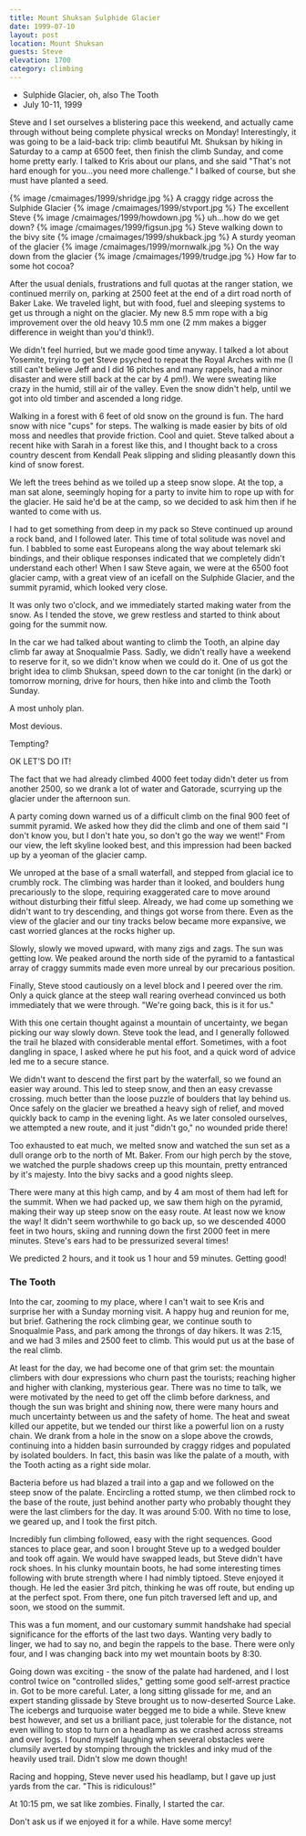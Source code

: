 ```yaml
---
title: Mount Shuksan Sulphide Glacier
date: 1999-07-10
layout: post
location: Mount Shuksan
guests: Steve
elevation: 1700
category: climbing
---
```


* Sulphide Glacier, oh, also The Tooth
* July 10-11, 1999


Steve and I set ourselves a blistering pace this weekend, and actually came
through without being complete physical wrecks on Monday!
Interestingly, it was going to be a laid-back trip: climb beautiful
Mt. Shuksan by hiking in Saturday to a camp at 6500 feet, then finish
the climb Sunday, and come home pretty early. I talked to Kris about
our plans, and she said "That's not hard enough for you...you need
more challenge." I balked of course, but she must have planted a seed.

{% image /cmaimages/1999/shridge.jpg %}
A craggy ridge across the Sulphide Glacier
{% image /cmaimages/1999/stvport.jpg %}
The excellent Steve
{% image /cmaimages/1999/howdown.jpg %}
uh...how do we get down?
{% image /cmaimages/1999/figsun.jpg %}
Steve walking down to the bivy site
{% image /cmaimages/1999/shukback.jpg %}
A sturdy yeoman of the glacier
{% image /cmaimages/1999/mornwalk.jpg %}
On the way down from the glacier
{% image /cmaimages/1999/trudge.jpg %}
How far to some hot cocoa?


After the usual denials, frustrations and full quotas at the ranger
station, we continued merrily on, parking at 2500 feet at the end of a
dirt road north of Baker Lake. We traveled light, but with food, fuel
and sleeping systems to get us through a night on the glacier.  My new
8.5 mm rope with a big improvement over the old heavy 10.5 mm one (2
mm makes a bigger difference in weight than you'd think!).


We didn't feel hurried, but we made good time anyway. I talked a lot
about Yosemite, trying to get Steve psyched to repeat the Royal Arches
with me (I still can't believe Jeff and I did 16 pitches and many
rappels, had a minor disaster and were still back at the car by 4
pm!).  We were sweating like crazy in the humid, still air of the
valley. Even the snow didn't help, until we got into old timber and
ascended a long ridge.


Walking in a forest with 6 feet of old snow on the ground is fun. The
hard snow with nice "cups" for steps. The walking is made easier by
bits of old moss and needles that provide friction. Cool and
quiet. Steve talked about a recent hike with Sarah in a forest like
this, and I thought back to a cross country descent from Kendall Peak
slipping and sliding pleasantly down this kind of snow forest.


We left the trees behind as we toiled up a steep snow slope. At the
top, a man sat alone, seemingly hoping for a party to invite him to
rope up with for the glacier. He said he'd be at the camp, so we
decided to ask him then if he wanted to come with us.


I had to get something from deep in my pack so Steve continued up
around a rock band, and I followed later. This time of total solitude
was novel and fun. I babbled to some east Europeans along the way
about telemark ski bindings, and their oblique responses indicated
that we completely didn't understand each other! When I saw Steve
again, we were at the 6500 foot glacier camp, with a great view of an
icefall on the Sulphide Glacier, and the summit pyramid, which looked
very close.


It was only two o'clock, and we immediately started making water from
the snow. As I tended the stove, we grew restless and started to think
about going for the summit now.


In the car we had talked about wanting to climb the Tooth, an alpine
day climb far away at Snoqualmie Pass. Sadly, we didn't really have a
weekend to reserve for it, so we didn't know when we could do it. One
of us got the bright idea to climb Shuksan, speed down to the car
tonight (in the dark) or tomorrow morning, drive for hours, then hike
into and climb the Tooth Sunday.


A most unholy plan.


Most devious.


Tempting?


OK LET'S DO IT!


The fact that we had already climbed 4000 feet today didn't deter us
from another 2500, so we drank a lot of water and Gatorade, scurrying
up the glacier under the afternoon sun.


A party coming down warned us of a difficult climb on the final 900
feet of summit pyramid. We asked how they did the climb and one of
them said "I don't know you, but I don't hate you, so don't go the way
we went!" From our view, the left skyline looked best, and this
impression had been backed up by a yeoman of the glacier camp.


We unroped at the base of a small waterfall, and stepped from glacial
ice to crumbly rock.  The climbing was harder than it looked, and
boulders hung precariously to the slope, requiring exaggerated care to
move around without disturbing their fitful sleep. Already, we had
come up something we didn't want to try descending, and things got
worse from there. Even as the view of the glacier and our tiny tracks
below became more expansive, we cast worried glances at the rocks
higher up.


Slowly, slowly we moved upward, with many zigs and zags. The sun was
getting low. We peaked around the north side of the pyramid to a
fantastical array of craggy summits made even more unreal by our
precarious position.


Finally, Steve stood cautiously on a level block and I peered over the
rim. Only a quick glance at the steep wall rearing overhead convinced
us both immediately that we were through. "We're going back, this is
it for us."


With this one certain thought against a mountain of uncertainty, we
began picking our way slowly down. Steve took the lead, and I
generally followed the trail he blazed with considerable mental
effort. Sometimes, with a foot dangling in space, I asked where he put
his foot, and a quick word of advice led me to a secure stance.


We didn't want to descend the first part by the waterfall, so we found
an easier way around. This led to steep snow, and then an easy
crevasse crossing. much better than the loose puzzle of boulders that
lay behind us. Once safely on the glacier we breathed a heavy sigh of
relief, and moved quickly back to camp in the evening light. As we
later consoled ourselves, we attempted a new route, and it just
"didn't go," no wounded pride there!


Too exhausted to eat much, we melted snow and watched the sun set as a
dull orange orb to the north of Mt. Baker. From our high perch by the
stove, we watched the purple shadows creep up this mountain, pretty
entranced by it's majesty. Into the bivy sacks and a good nights
sleep.


There were many at this high camp, and by 4 am most of them had left
for the summit. When we had packed up, we saw them high on the
pyramid, making their way up steep snow on the easy route.  At least
now we know the way! It didn't seem worthwhile to go back up, so we
descended 4000 feet in two hours, skiing and running down the first
2000 feet in mere minutes. Steve's ears had to be pressurized several
times!


We predicted 2 hours, and it took us 1 hour and 59 minutes. Getting
good!

### The Tooth

Into the car, zooming to my place, where I can't wait to see Kris and
surprise her with a Sunday morning visit. A happy hug and reunion for
me, but brief. Gathering the rock climbing gear, we continue south to
Snoqualmie Pass, and park among the throngs of day hikers. It was
2:15, and we had 3 miles and 2500 feet to climb. This would put us at
the base of the real climb.


At least for the day, we had become one of that grim set: the mountain
climbers with dour expressions who churn past the tourists; reaching
higher and higher with clanking, mysterious gear. There was no time to
talk, we were motivated by the need to get off the climb before
darkness, and though the sun was bright and shining now, there were
many hours and much uncertainty between us and the safety of home. The
heat and sweat killed our appetite, but we tended our thirst like a
powerful lion on a rusty chain. We drank from a hole in the snow on a
slope above the crowds, continuing into a hidden basin surrounded by
craggy ridges and populated by isolated boulders. In fact, this basin
was like the palate of a mouth, with the Tooth acting as a right side
molar.


Bacteria before us had blazed a trail into a gap and we followed on
the steep snow of the palate.  Encircling a rotted stump, we then
climbed rock to the base of the route, just behind another party who
probably thought they were the last climbers for the day. It was
around 5:00. With no time to lose, we geared up, and I took the first
pitch.


Incredibly fun climbing followed, easy with the right sequences. Good
stances to place gear, and soon I brought Steve up to a wedged boulder
and took off again. We would have swapped leads, but Steve didn't have
rock shoes. In his clunky mountain boots, he had some interesting
times following with brute strength where I had nimbly tiptoed. Steve
enjoyed it though. He led the easier 3rd pitch, thinking he was off
route, but ending up at the perfect spot. From there, one fun pitch
traversed left and up, and soon, we stood on the summit.


This was a fun moment, and our customary summit handshake had special
significance for the efforts of the last two days. Wanting very badly
to linger, we had to say no, and begin the rappels to the base. There
were only four, and I was changing back into my wet mountain boots by
8:30.


Going down was exciting - the snow of the palate had hardened, and I
lost control twice on "controlled slides," getting some good
self-arrest practice in. Got to be more careful. Later, a long sitting
glissade for me, and an expert standing glissade by Steve brought us
to now-deserted Source Lake. The icebergs and turquoise water begged
me to bide a while. Steve knew best however, and set us a brilliant
pace, just tolerable for the distance, not even willing to stop to
turn on a headlamp as we crashed across streams and over logs. I found
myself laughing when several obstacles were clumsily averted by
stomping through the trickles and inky mud of the heavily used
trail. Didn't slow me down though!


Racing and hopping, Steve never used his headlamp, but I gave up just
yards from the car.  "This is ridiculous!"


At 10:15 pm, we sat like zombies. Finally, I started the car.


Don't ask us if we enjoyed it for a while. Have some mercy!



